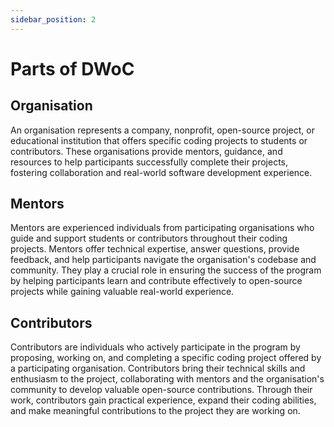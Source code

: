 ```yaml
---
sidebar_position: 2
---
```


# Parts of DWoC

## Organisation

An organisation represents a company, nonprofit, open-source project, or educational institution that offers specific coding projects to students or contributors. These organisations provide mentors, guidance, and resources to help participants successfully complete their projects, fostering collaboration and real-world software development experience. 

## Mentors

Mentors are experienced individuals from participating organisations who guide and support students or contributors throughout their coding projects. Mentors offer technical expertise, answer questions, provide feedback, and help participants navigate the organisation's codebase and community. They play a crucial role in ensuring the success of the program by helping participants learn and contribute effectively to open-source projects while gaining valuable real-world experience.

## Contributors

Contributors are individuals who actively participate in the program by proposing, working on, and completing a specific coding project offered by a participating organisation. Contributors bring their technical skills and enthusiasm to the project, collaborating with mentors and the organisation's community to develop valuable open-source contributions. Through their work, contributors gain practical experience, expand their coding abilities, and make meaningful contributions to the project they are working on.

